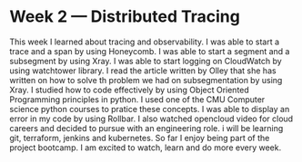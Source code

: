 # Week 2 — Distributed Tracing

This week I learned about tracing and observability.
I was able to start a trace and a span by using Honeycomb.
I was able to start a segment and a subsegment by using Xray.
I was able to start logging on CloudWatch by using watchtower library.
I read the article written by Olley that she has written on how to solve th problem we had on subsegmentation by using Xray.
I studied how to code effectively by using Object Oriented Programming principles in python. I used one of the CMU Computer science python courses to pratice these concepts.
I was able to display an error in my code by using Rollbar.
I also watched opencloud video for cloud careers and decided to pursue with an engineering role. i will be learning git, terraform, jenkins and kubernetes.
So far I enjoy being part of the project bootcamp. I am excited to watch, learn and do more every week.
